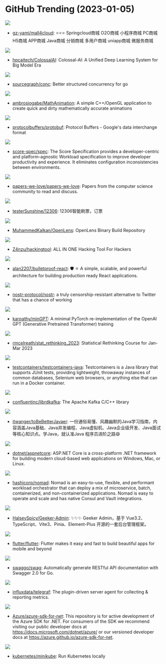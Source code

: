 # GitHub Trending (2023-01-05)

![](https://img.shields.io/badge/Vue-New%20146-green?style=flat-square&logo=appveyor)
- [gz-yami/mall4cloud](https://github.com/gz-yami/mall4cloud): ⭐️⭐️⭐️ Springcloud商城 O2O商城 小程序商城 PC商城 H5商城 APP商城 Java商城 分销商城 多用户商城 uniapp商城 微服务商城

![](https://img.shields.io/badge/Python-New%20137-green?style=flat-square&logo=appveyor)
- [hpcaitech/ColossalAI](https://github.com/hpcaitech/ColossalAI): Colossal-AI: A Unified Deep Learning System for Big Model Era

![](https://img.shields.io/badge/Go-New%20292-green?style=flat-square&logo=appveyor)
- [sourcegraph/conc](https://github.com/sourcegraph/conc): Better structured concurrency for go

![](https://img.shields.io/badge/C%2B%2B-New%20104-green?style=flat-square&logo=appveyor)
- [ambrosiogabe/MathAnimation](https://github.com/ambrosiogabe/MathAnimation): A simple C++/OpenGL application to create quick and dirty mathematically accurate animations

![](https://img.shields.io/badge/C%2B%2B-New%2031-green?style=flat-square&logo=appveyor)
- [protocolbuffers/protobuf](https://github.com/protocolbuffers/protobuf): Protocol Buffers - Google's data interchange format

![](https://img.shields.io/badge/none-New%20853-green?style=flat-square&logo=appveyor)
- [score-spec/spec](https://github.com/score-spec/spec): The Score Specification provides a developer-centric and platform-agnostic Workload specification to improve developer productivity and experience. It eliminates configuration inconsistencies between environments.

![](https://img.shields.io/badge/Shell-New%20255-green?style=flat-square&logo=appveyor)
- [papers-we-love/papers-we-love](https://github.com/papers-we-love/papers-we-love): Papers from the computer science community to read and discuss.

![](https://img.shields.io/badge/Python-New%2033-green?style=flat-square&logo=appveyor)
- [testerSunshine/12306](https://github.com/testerSunshine/12306): 12306智能刷票，订票

![](https://img.shields.io/badge/JavaScript-New%2058-green?style=flat-square&logo=appveyor)
- [MuhammedKalkan/OpenLens](https://github.com/MuhammedKalkan/OpenLens): OpenLens Binary Build Repository

![](https://img.shields.io/badge/Python-New%20490-green?style=flat-square&logo=appveyor)
- [Z4nzu/hackingtool](https://github.com/Z4nzu/hackingtool): ALL IN ONE Hacking Tool For Hackers

![](https://img.shields.io/badge/TypeScript-New%2070-green?style=flat-square&logo=appveyor)
- [alan2207/bulletproof-react](https://github.com/alan2207/bulletproof-react): 🛡️ ⚛️ A simple, scalable, and powerful architecture for building production ready React applications.

![](https://img.shields.io/badge/none-New%2067-green?style=flat-square&logo=appveyor)
- [nostr-protocol/nostr](https://github.com/nostr-protocol/nostr): a truly censorship-resistant alternative to Twitter that has a chance of working

![](https://img.shields.io/badge/Python-New%20446-green?style=flat-square&logo=appveyor)
- [karpathy/minGPT](https://github.com/karpathy/minGPT): A minimal PyTorch re-implementation of the OpenAI GPT (Generative Pretrained Transformer) training

![](https://img.shields.io/badge/none-New%2064-green?style=flat-square&logo=appveyor)
- [rmcelreath/stat_rethinking_2023](https://github.com/rmcelreath/stat_rethinking_2023): Statistical Rethinking Course for Jan-Mar 2023

![](https://img.shields.io/badge/Java-New%2010-green?style=flat-square&logo=appveyor)
- [testcontainers/testcontainers-java](https://github.com/testcontainers/testcontainers-java): Testcontainers is a Java library that supports JUnit tests, providing lightweight, throwaway instances of common databases, Selenium web browsers, or anything else that can run in a Docker container.

![](https://img.shields.io/badge/C-New%205-green?style=flat-square&logo=appveyor)
- [confluentinc/librdkafka](https://github.com/confluentinc/librdkafka): The Apache Kafka C/C++ library

![](https://img.shields.io/badge/Java-New%20150-green?style=flat-square&logo=appveyor)
- [itwanger/toBeBetterJavaer](https://github.com/itwanger/toBeBetterJavaer): 一份通俗易懂、风趣幽默的Java学习指南，内容涵盖Java基础、Java并发编程、Java虚拟机、Java企业级开发、Java面试等核心知识点。学Java，就认准Java 程序员进阶之路😄

![](https://img.shields.io/badge/C%23-New%2019-green?style=flat-square&logo=appveyor)
- [dotnet/aspnetcore](https://github.com/dotnet/aspnetcore): ASP.NET Core is a cross-platform .NET framework for building modern cloud-based web applications on Windows, Mac, or Linux.

![](https://img.shields.io/badge/Go-New%2017-green?style=flat-square&logo=appveyor)
- [hashicorp/nomad](https://github.com/hashicorp/nomad): Nomad is an easy-to-use, flexible, and performant workload orchestrator that can deploy a mix of microservice, batch, containerized, and non-containerized applications. Nomad is easy to operate and scale and has native Consul and Vault integrations.

![](https://img.shields.io/badge/Vue-New%208-green?style=flat-square&logo=appveyor)
- [HalseySpicy/Geeker-Admin](https://github.com/HalseySpicy/Geeker-Admin): ✨✨✨ Geeker Admin，基于 Vue3.2、TypeScript、Vite3、Pinia、Element-Plus 开源的一套后台管理框架。

![](https://img.shields.io/badge/Dart-New%2055-green?style=flat-square&logo=appveyor)
- [flutter/flutter](https://github.com/flutter/flutter): Flutter makes it easy and fast to build beautiful apps for mobile and beyond

![](https://img.shields.io/badge/Go-New%2019-green?style=flat-square&logo=appveyor)
- [swaggo/swag](https://github.com/swaggo/swag): Automatically generate RESTful API documentation with Swagger 2.0 for Go.

![](https://img.shields.io/badge/Go-New%2014-green?style=flat-square&logo=appveyor)
- [influxdata/telegraf](https://github.com/influxdata/telegraf): The plugin-driven server agent for collecting & reporting metrics.

![](https://img.shields.io/badge/none-New%208-green?style=flat-square&logo=appveyor)
- [Azure/azure-sdk-for-net](https://github.com/Azure/azure-sdk-for-net): This repository is for active development of the Azure SDK for .NET. For consumers of the SDK we recommend visiting our public developer docs at https://docs.microsoft.com/dotnet/azure/ or our versioned developer docs at https://azure.github.io/azure-sdk-for-net.

![](https://img.shields.io/badge/Go-New%2040-green?style=flat-square&logo=appveyor)
- [kubernetes/minikube](https://github.com/kubernetes/minikube): Run Kubernetes locally


